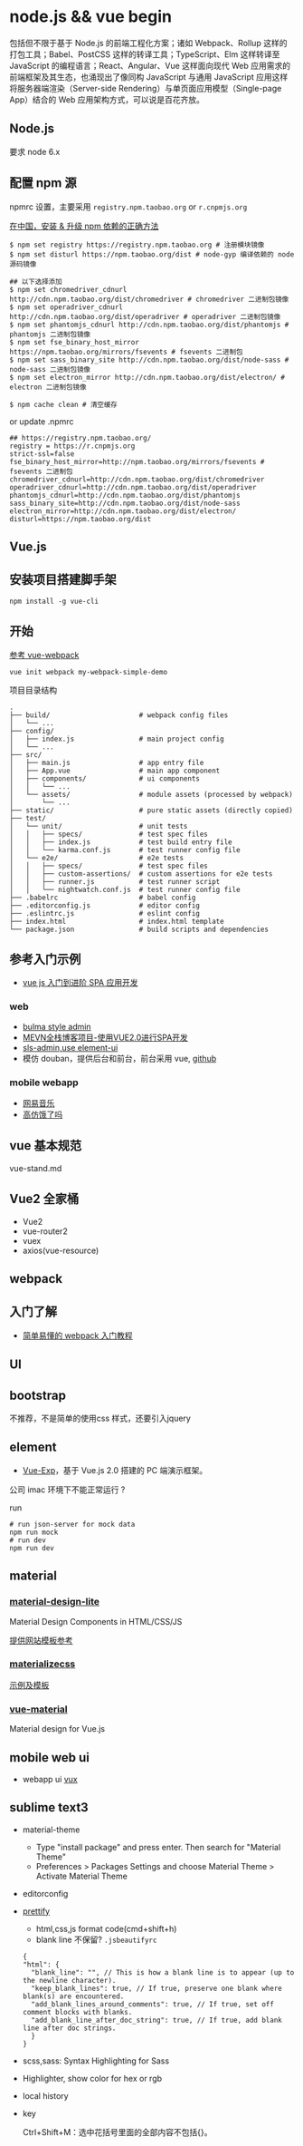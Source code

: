node.js && vue begin
===

包括但不限于基于 Node.js 的前端工程化方案；诸如 Webpack、Rollup 这样的打包工具；Babel、PostCSS 这样的转译工具；TypeScript、Elm 这样转译至 JavaScript 的编程语言；React、Angular、Vue 这样面向现代 Web 应用需求的前端框架及其生态，也涌现出了像同构 JavaScript 与通用 JavaScript 应用这样将服务器端渲染（Server-side Rendering）与单页面应用模型（Single-page App）结合的 Web 应用架构方式，可以说是百花齐放。

Node.js
---

要求 node 6.x

## 配置 npm 源

npmrc 设置，主要采用 `registry.npm.taobao.org` or `r.cnpmjs.org`

[在中国，安装 & 升级 npm 依赖的正确方法](https://sebastianblade.com/the-truly-way-to-install-upgrade-npm-dependency-in-china/)

```
$ npm set registry https://registry.npm.taobao.org # 注册模块镜像
$ npm set disturl https://npm.taobao.org/dist # node-gyp 编译依赖的 node 源码镜像

## 以下选择添加
$ npm set chromedriver_cdnurl http://cdn.npm.taobao.org/dist/chromedriver # chromedriver 二进制包镜像
$ npm set operadriver_cdnurl http://cdn.npm.taobao.org/dist/operadriver # operadriver 二进制包镜像
$ npm set phantomjs_cdnurl http://cdn.npm.taobao.org/dist/phantomjs # phantomjs 二进制包镜像
$ npm set fse_binary_host_mirror https://npm.taobao.org/mirrors/fsevents # fsevents 二进制包
$ npm set sass_binary_site http://cdn.npm.taobao.org/dist/node-sass # node-sass 二进制包镜像
$ npm set electron_mirror http://cdn.npm.taobao.org/dist/electron/ # electron 二进制包镜像

$ npm cache clean # 清空缓存
```

or update .npmrc
```
## https://registry.npm.taobao.org/
registry = https://r.cnpmjs.org
strict-ssl=false
fse_binary_host_mirror=http://npm.taobao.org/mirrors/fsevents # fsevents 二进制包
chromedriver_cdnurl=http://cdn.npm.taobao.org/dist/chromedriver
operadriver_cdnurl=http://cdn.npm.taobao.org/dist/operadriver
phantomjs_cdnurl=http://cdn.npm.taobao.org/dist/phantomjs
sass_binary_site=http://cdn.npm.taobao.org/dist/node-sass
electron_mirror=http://cdn.npm.taobao.org/dist/electron/
disturl=https://npm.taobao.org/dist
```

Vue.js
---

## 安装项目搭建脚手架

```
npm install -g vue-cli
```

## 开始

[参考 vue-webpack](https://vuejs-templates.github.io/webpack/)

```
vue init webpack my-webpack-simple-demo
```

项目目录结构

```
.
├── build/                      # webpack config files
│   └── ...
├── config/
│   ├── index.js                # main project config
│   └── ...
├── src/
│   ├── main.js                 # app entry file
│   ├── App.vue                 # main app component
│   ├── components/             # ui components
│   │   └── ...
│   └── assets/                 # module assets (processed by webpack)
│       └── ...
├── static/                     # pure static assets (directly copied)
├── test/
│   └── unit/                   # unit tests
│   │   ├── specs/              # test spec files
│   │   ├── index.js            # test build entry file
│   │   └── karma.conf.js       # test runner config file
│   └── e2e/                    # e2e tests
│   │   ├── specs/              # test spec files
│   │   ├── custom-assertions/  # custom assertions for e2e tests
│   │   ├── runner.js           # test runner script
│   │   └── nightwatch.conf.js  # test runner config file
├── .babelrc                    # babel config
├── .editorconfig.js            # editor config
├── .eslintrc.js                # eslint config
├── index.html                  # index.html template
└── package.json                # build scripts and dependencies
```

##  参考入门示例

- [vue js 入门到进阶 SPA 应用开发](https://my.oschina.net/fellowtraveler/blog/760728)

### web

- [bulma style admin](https://github.com/vue-bulma/vue-admin.git)
- [MEVN全栈博客项目-使用VUE2.0进行SPA开发](https://github.com/xiangsongtao/X-SONGTAO-VUE)
- [sls-admin,use element-ui](https://github.com/sailengsi/sls-admin)
- 模仿 douban，提供后台和前台，前台采用 vue, [github](https://github.com/jiakeqi/douban)
### mobile webapp

- [网易音乐](https://github.com/javaSwing/NeteaseCloudWebApp)
- [高仿饿了吗](https://github.com/SimonZhangITer/VueDemo_Sell_Eleme)

## vue 基本规范

vue-stand.md

## Vue2 全家桶

- Vue2
- vue-router2
- vuex
- axios(vue-resource)

webpack
----

## 入门了解

- [简单易懂的 webpack 入门教程](https://github.com/94dreamer/webpack)

UI
----

## bootstrap

不推荐，不是简单的使用css 样式，还要引入jquery

## element

- [Vue-Exp](https://github.com/yinshipeng/vue-exp)，基于 Vue.js 2.0 搭建的 PC 端演示框架。

公司 imac 环境下不能正常运行 ?

run
```
# run json-server for mock data
npm run mock
# run dev
npm run dev
```

## material

### [material-design-lite](https://github.com/google/material-design-lite)

Material Design Components in HTML/CSS/JS

[提供网站模板参考](http://getmdl.io)

### [materializecss](http://materializecss.com/)

[示例及模板](http://materializecss.com/)

### [vue-material](https://github.com/marcosmoura/vue-material)

Material design for Vue.js

## mobile web ui

- webapp ui [vux](https://github.com/airyland/vux)

sublime text3
----

- material-theme

  - Type "install package" and press enter. Then search for "Material Theme"
  - Preferences > Packages Settings and choose Material Theme > Activate Material Theme
- editorconfig
- [prettify](https://github.com/victorporof/Sublime-HTMLPrettify)
  - html,css,js format code(cmd+shift+h)
  - blank line 不保留? `.jsbeautifyrc`

  ```
  {
  "html": {
    "blank_line": "", // This is how a blank line is to appear (up to the newline character).
    "keep_blank_lines": true, // If true, preserve one blank where blank(s) are encountered.
    "add_blank_lines_around_comments": true, // If true, set off comment blocks with blanks.
    "add_blank_line_after_doc_string": true, // If true, add blank line after doc strings.
    }
  }
  ```
- scss,sass: Syntax Highlighting for Sass
- Highlighter, show color for hex or rgb
- local history
- key

  Ctrl+Shift+M：选中花括号里面的全部内容不包括{}。


